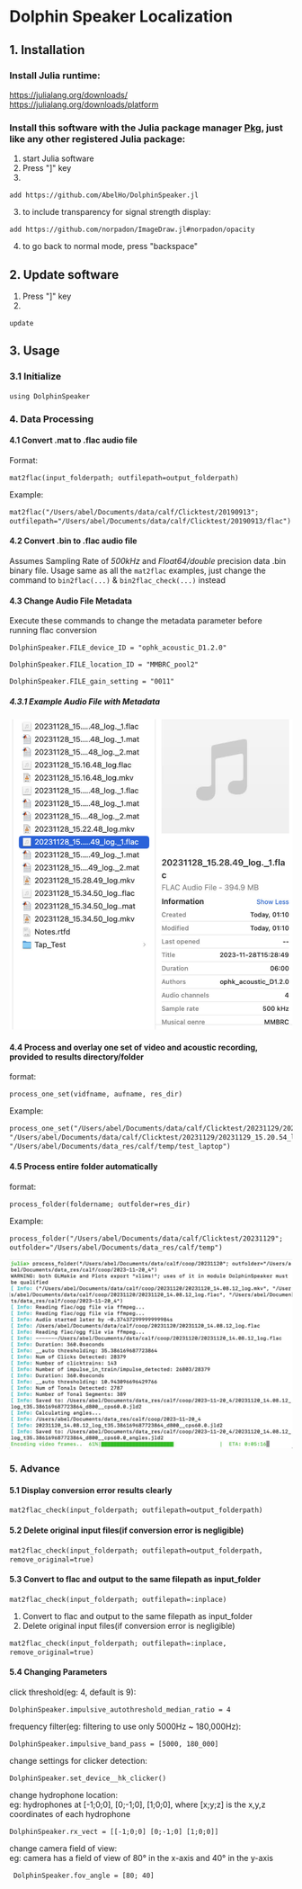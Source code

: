 # Dolphin Speaker Localization
<!--- 
[![Stable](https://img.shields.io/badge/docs-stable-blue.svg)](https://juliaci.github.io/PkgTemplates.jl/stable)
[![Dev](https://img.shields.io/badge/docs-dev-blue.svg)](https://juliaci.github.io/PkgTemplates.jl/dev)
[![CI](https://github.com/JuliaCI/PkgTemplates.jl/actions/workflows/CI.yml/badge.svg?branch=master)](https://github.com/JuliaCI/PkgTemplates.jl/actions/workflows/CI.yml?query=branch%3Amaster)
[![Codecov](https://codecov.io/gh/JuliaCI/PkgTemplates.jl/branch/master/graph/badge.svg?token=WsGRSymBmZ)](https://codecov.io/gh/JuliaCI/PkgTemplates.jl)
[![Code Style: Blue](https://img.shields.io/badge/code%20style-blue-4495d1.svg)](https://github.com/invenia/BlueStyle)
[![ColPrac: Contributor Guide on Collaborative Practices for Community Packages](https://img.shields.io/badge/ColPrac-Contributor%20Guide-blueviolet)](https://github.com/SciML/ColPrac)

**PkgTemplates creates new Julia packages in an easy, repeatable, and customizable way.**
--->
## 1. Installation
### Install Julia runtime:  
https://julialang.org/downloads/  
https://julialang.org/downloads/platform

### Install this software with the Julia package manager [Pkg](https://pkgdocs.julialang.org/), just like any other registered Julia package:
1. start Julia software
1. Press "]" key
1.
```
add https://github.com/AbelHo/DolphinSpeaker.jl
```

3. to include transparency for signal strength display:
```
add https://github.com/norpadon/ImageDraw.jl#norpadon/opacity
```  

4. to go back to normal mode, press "backspace"

## 2. Update software
1. Press "]" key
2.
```
update
```
<div style="page-break-after: always;"></div>

## 3. Usage
### 3.1 Initialize
```
using DolphinSpeaker
```

### 4. Data Processing

#### 4.1 Convert .mat to .flac audio file
Format:
```
mat2flac(input_folderpath; outfilepath=output_folderpath)
```
Example:
```
mat2flac("/Users/abel/Documents/data/calf/Clicktest/20190913"; outfilepath="/Users/abel/Documents/data/calf/Clicktest/20190913/flac")
```

#### 4.2 Convert .bin to .flac audio file
Assumes Sampling Rate of _500kHz_ and _Float64/double_ precision data .bin binary file. 
Usage same as all the ```mat2flac``` examples, just change the command to ```bin2flac(...)``` & ```bin2flac_check(...)``` instead

#### 4.3 Change Audio File Metadata
Execute these commands to change the metadata parameter before running flac conversion
```
DolphinSpeaker.FILE_device_ID = "ophk_acoustic_D1.2.0"
```
```
DolphinSpeaker.FILE_location_ID = "MMBRC_pool2"
```
```
DolphinSpeaker.FILE_gain_setting = "0011"
```
<div style="page-break-after: always;"></div>

##### 4.3.1 Example Audio File with Metadata
![example_audio-metadata.jpg](img/example_audio-metadata.jpg)

<div style="page-break-after: always;"></div>

#### 4.4 Process and overlay one set of video and acoustic recording, provided to results directory/folder
format:
```
process_one_set(vidfname, aufname, res_dir)
```
Example:
```
process_one_set("/Users/abel/Documents/data/calf/Clicktest/20231129/20231129_15.20.54_log.mkv", "/Users/abel/Documents/data/calf/Clicktest/20231129/20231129_15.20.54_log.flac", "/Users/abel/Documents/data_res/calf/temp/test_laptop")
```

#### 4.5 Process entire folder automatically
format:
```
process_folder(foldername; outfolder=res_dir)
```
Example:
```
process_folder("/Users/abel/Documents/data/calf/Clicktest/20231129"; outfolder="/Users/abel/Documents/data_res/calf/temp")
```
![process_folder](img/process_folder.jpg)
<div style="page-break-after: always;"></div>

### 5. Advance
#### 5.1 Display conversion error results clearly
```
mat2flac_check(input_folderpath; outfilepath=output_folderpath)
```

#### 5.2 Delete original input files(if conversion error is negligible)
```
mat2flac_check(input_folderpath; outfilepath=output_folderpath, remove_original=true)
```

#### 5.3 Convert to flac and output to the same filepath as input_folder
```
mat2flac_check(input_folderpath; outfilepath=:inplace)
```
1. Convert to flac and output to the same filepath as input_folder
2. Delete original input files(if conversion error is negligible)
```
mat2flac_check(input_folderpath; outfilepath=:inplace, remove_original=true)
```

#### 5.4 Changing Parameters
click threshold(eg: 4, default is 9):
```
DolphinSpeaker.impulsive_autothreshold_median_ratio = 4
```
frequency filter(eg: filtering to use only 5000Hz ~ 180,000Hz):
```
DolphinSpeaker.impulsive_band_pass = [5000, 180_000]
```

change settings for clicker detection:
```
DolphinSpeaker.set_device__hk_clicker()
```

change hydrophone location:  
eg: hydrophones at [-1;0;0], [0;-1;0], [1;0;0], where [x;y;z] is the x,y,z coordinates of each hydrophone
```
DolphinSpeaker.rx_vect = [[-1;0;0] [0;-1;0] [1;0;0]]
```

change camera field of view:  
eg: camera has a field of view of 80° in the x-axis and 40° in the y-axis
```
 DolphinSpeaker.fov_angle = [80; 40]
```


